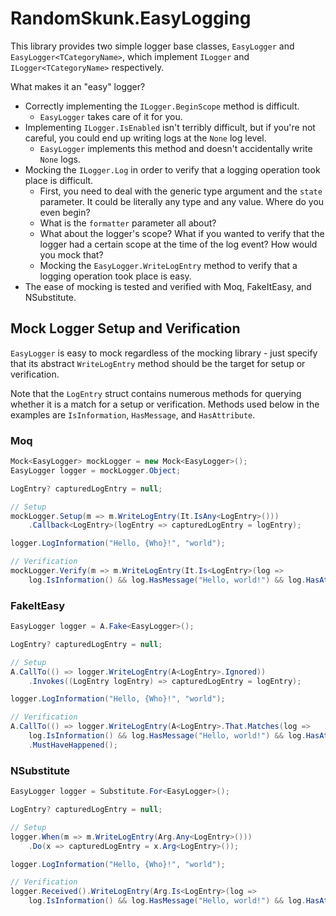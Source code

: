 # RandomSkunk.EasyLogging

This library provides two simple logger base classes, `EasyLogger` and `EasyLogger<TCategoryName>`,
which implement `ILogger` and `ILogger<TCategoryName>` respectively.

What makes it an "easy" logger?

- Correctly implementing the `ILogger.BeginScope` method is difficult.
  - `EasyLogger` takes care of it for you.
- Implementing `ILogger.IsEnabled` isn't terribly difficult, but if you're not careful, you could
  end up writing logs at the `None` log level.
  - `EasyLogger` implements this method and doesn't accidentally write `None` logs.
- Mocking the `ILogger.Log` in order to verify that a logging operation took place is difficult.
  - First, you need to deal with the generic type argument and the `state` parameter. It could be
    literally any type and any value. Where do you even begin?
  - What is the `formatter` parameter all about?
  - What about the logger's scope? What if you wanted to verify that the logger had a certain scope
    at the time of the log event? How would you mock that?
  - Mocking the `EasyLogger.WriteLogEntry` method to verify that a logging operation took place is
    easy.
- The ease of mocking is tested and verified with Moq, FakeItEasy, and NSubstitute.

## Mock Logger Setup and Verification

`EasyLogger` is easy to mock regardless of the mocking library - just specify that its abstract
`WriteLogEntry` method should be the target for setup or verification.

Note that the `LogEntry` struct contains numerous methods for querying whether it is a match for a
setup or verification. Methods used below in the examples are `IsInformation`, `HasMessage`, and
`HasAttribute`.

### Moq

```csharp
Mock<EasyLogger> mockLogger = new Mock<EasyLogger>();
EasyLogger logger = mockLogger.Object;

LogEntry? capturedLogEntry = null;

// Setup
mockLogger.Setup(m => m.WriteLogEntry(It.IsAny<LogEntry>()))
    .Callback<LogEntry>(logEntry => capturedLogEntry = logEntry);

logger.LogInformation("Hello, {Who}!", "world");

// Verification
mockLogger.Verify(m => m.WriteLogEntry(It.Is<LogEntry>(log =>
    log.IsInformation() && log.HasMessage("Hello, world!") && log.HasAttribute("Who", "world"))));
```

### FakeItEasy

```csharp
EasyLogger logger = A.Fake<EasyLogger>();

LogEntry? capturedLogEntry = null;

// Setup
A.CallTo(() => logger.WriteLogEntry(A<LogEntry>.Ignored))
    .Invokes((LogEntry logEntry) => capturedLogEntry = logEntry);

logger.LogInformation("Hello, {Who}!", "world");

// Verification
A.CallTo(() => logger.WriteLogEntry(A<LogEntry>.That.Matches(log =>
    log.IsInformation() && log.HasMessage("Hello, world!") && log.HasAttribute("Who", "world"))))
    .MustHaveHappened();
```

### NSubstitute

```csharp
EasyLogger logger = Substitute.For<EasyLogger>();

LogEntry? capturedLogEntry = null;

// Setup
logger.When(m => m.WriteLogEntry(Arg.Any<LogEntry>()))
    .Do(x => capturedLogEntry = x.Arg<LogEntry>());

logger.LogInformation("Hello, {Who}!", "world");

// Verification
logger.Received().WriteLogEntry(Arg.Is<LogEntry>(log =>
    log.IsInformation() && log.HasMessage("Hello, world!") && log.HasAttribute("Who", "world")));
```
